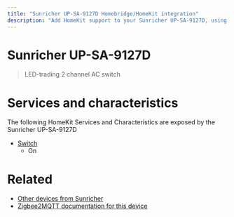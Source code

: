 ```yaml
---
title: "Sunricher UP-SA-9127D Homebridge/HomeKit integration"
description: "Add HomeKit support to your Sunricher UP-SA-9127D, using Homebridge, Zigbee2MQTT and homebridge-z2m."
---
```

<!---
This file has been GENERATED using src/docgen/docgen.ts
DO NOT EDIT THIS FILE MANUALLY!
-->
# Sunricher UP-SA-9127D
> LED-trading 2 channel AC switch


# Services and characteristics
The following HomeKit Services and Characteristics are exposed by
the Sunricher UP-SA-9127D

* [Switch](../../switch.md)
  * On


# Related
* [Other devices from Sunricher](../index.md#sunricher)
* [Zigbee2MQTT documentation for this device](https://www.zigbee2mqtt.io/devices/UP-SA-9127D.html)